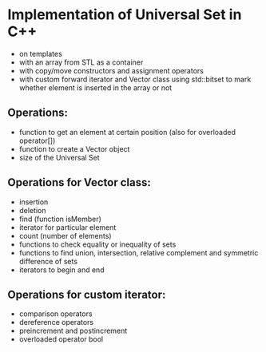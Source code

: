 Implementation of Universal Set in C++ 
============================
* on templates 
* with an array from STL as a container
* with copy/move constructors and assignment operators
* with custom forward iterator and Vector class using std::bitset to mark whether element is inserted in the array or not

## Operations:
- function to get an element at certain position (also for overloaded operator[])
- function to create a Vector object
- size of the Universal Set

## Operations for Vector class:
- insertion 
- deletion
- find (function isMember)
- iterator for particular element
- count (number of elements)
- functions to check equality or inequality of sets
- functions to find union, intersection, relative complement and symmetric difference of sets
- iterators to begin and end

## Operations for custom iterator:
- comparison operators
- dereference operators
- preincrement and postincrement
- overloaded operator bool

